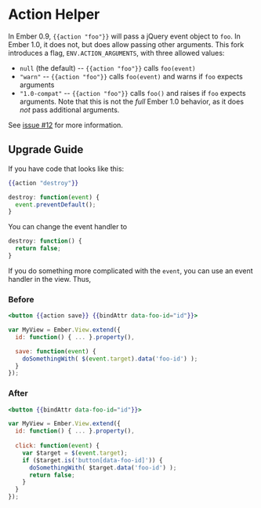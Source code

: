 # Action Helper

In Ember 0.9, `{{action "foo"}}` will pass a jQuery event object to `foo`. In Ember 1.0, it does not, but does allow passing other arguments. This fork introduces a flag, `ENV.ACTION_ARGUMENTS`, with three
allowed values:

 * `null` (the default) -- `{{action "foo"}}` calls `foo(event)`
 * `"warn"` -- `{{action "foo"}}` calls `foo(event)` and warns if `foo` expects arguments
 * `"1.0-compat"` -- `{{action "foo"}}` calls `foo()` and raises if `foo` expects arguments. Note that this is not the *full* Ember 1.0 behavior, as it does *not* pass additional arguments.

See [issue #12](https://github.com/zendesk/ember.js/issues/12) for more
information.

## Upgrade Guide

If you have code that looks like this:

```handlebars
{{action "destroy"}}
```

```javascript
destroy: function(event) {
  event.preventDefault();
}
```

You can change the event handler to

```javascript
destroy: function() {
  return false;
}
```

If you do something more complicated with the `event`, you can use an event handler in the view. Thus,

### Before

```handlebars
<button {{action save}} {{bindAttr data-foo-id="id"}}>
```

```javascript
var MyView = Ember.View.extend({
  id: function() { ... }.property(),

  save: function(event) {
    doSomethingWith( $(event.target).data('foo-id') );
  }
});
```

### After

```handlebars
<button {{bindAttr data-foo-id="id"}}>
```

```javascript
var MyView = Ember.View.extend({
  id: function() { ... }.property(),
  
  click: function(event) {
    var $target = $(event.target);
    if ($target.is('button[data-foo-id]')) {
      doSomethingWith( $target.data('foo-id') );
      return false;
    }
  }
});
```
